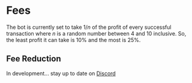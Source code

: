 # Fees

The bot is currently set to take 1/_n_ of the profit of every successful transaction where _n_ is a random number between 4 and 10 inclusive. So, the least profit it can take is 10% and the most is 25%.

## Fee Reduction

In development... stay up to date on [Discord](https://discord.gg/bKxjJ6YJrf)

##

